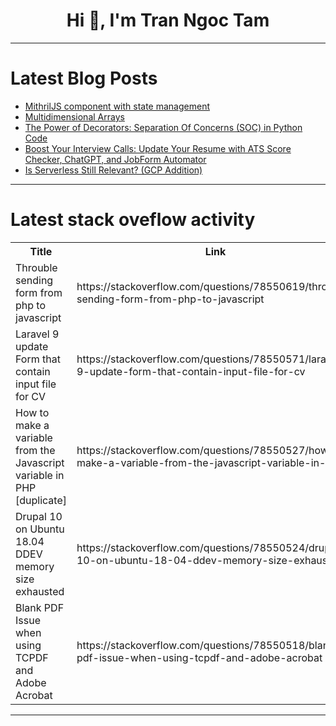 <h1 align="center">Hi 👋, I'm Tran Ngoc Tam</h1>

---

# Latest Blog Posts 
<!-- BLOG-POST-LIST:START -->
- [MithrilJS component with state management](https://dev.to/pablo_74/mithriljs-component-with-state-management-1l59)
- [Multidimensional Arrays](https://dev.to/paulike/multidimensional-arrays-5hl1)
- [The Power of Decorators: Separation Of Concerns &lpar;SOC&rpar; in Python Code](https://dev.to/myexamcloud/the-power-of-decorators-separation-of-concerns-soc-in-python-code-5ci9)
- [Boost Your Interview Calls: Update Your Resume with ATS Score Checker, ChatGPT, and JobForm Automator](https://dev.to/s_belote_dev/boost-your-interview-calls-update-your-resume-with-ats-score-checker-chatgpt-and-jobform-automator-312h)
- [Is Serverless Still Relevant? &lpar;GCP Addition&rpar;](https://dev.to/thenjdevopsguy/is-serverless-still-relevant-gcp-addition-ic8)
<!-- BLOG-POST-LIST:END -->

---

# Latest stack oveflow activity
<table>
  <tr><th>Title</th><th>Link</th></tr>
  <!-- STACKOVERFLOW:START --><tr><td>Throuble sending form from php to javascript</td><td>https://stackoverflow.com/questions/78550619/throuble-sending-form-from-php-to-javascript</td></tr><tr><td>Laravel 9 update Form that contain input file for CV</td><td>https://stackoverflow.com/questions/78550571/laravel-9-update-form-that-contain-input-file-for-cv</td></tr><tr><td>How to make a variable from the Javascript variable in PHP [duplicate]</td><td>https://stackoverflow.com/questions/78550527/how-to-make-a-variable-from-the-javascript-variable-in-php</td></tr><tr><td>Drupal 10 on Ubuntu 18.04 DDEV memory size exhausted</td><td>https://stackoverflow.com/questions/78550524/drupal-10-on-ubuntu-18-04-ddev-memory-size-exhausted</td></tr><tr><td>Blank PDF Issue when using TCPDF and Adobe Acrobat</td><td>https://stackoverflow.com/questions/78550518/blank-pdf-issue-when-using-tcpdf-and-adobe-acrobat</td></tr><!-- STACKOVERFLOW:END -->
</table>

---



